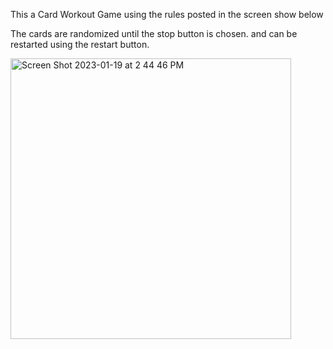This a Card Workout Game using the rules posted in the screen show below

The cards are randomized until the stop button is chosen. and can be restarted using the restart button.




<img width="449" alt="Screen Shot 2023-01-19 at 2 44 46 PM" src="https://user-images.githubusercontent.com/122483485/213545754-f162d18a-7196-42e9-a88c-4f6a0ced482c.png">




